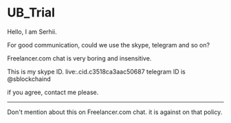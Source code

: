 # UB_Trial

Hello, I am Serhii.

For good communication, could we use the skype, telegram and so on?

Freelancer.com chat is very boring and insensitive.

This is my skype ID. live:.cid.c3518ca3aac50687
telegram ID is @sblockchaind

if you agree, contact me please.

************************************************

Don't mention about this on Freelancer.com chat. it is against on that policy.
 
